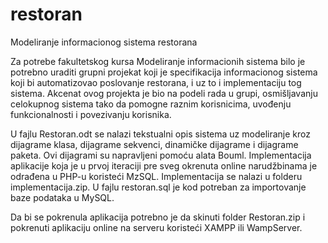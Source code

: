 # restoran
Modeliranje informacionog sistema restorana

Za potrebe fakultetskog kursa Modeliranje informacionih sistema bilo je potrebno uraditi grupni projekat koji je specifikacija informacionog sistema koji bi automatizovao poslovanje restorana, i uz to i implementaciju tog sistema.
Akcenat ovog projekta je bio na podeli rada u grupi, osmišljavanju celokupnog sistema tako da pomogne raznim korisnicima, uvođenju funkcionalnosti i povezivanju korisnika.

U fajlu Restoran.odt se nalazi tekstualni opis sistema uz modeliranje kroz dijagrame klasa, dijagrame sekvenci, dinamičke dijagrame i dijagrame paketa. Ovi dijagrami su napravljeni pomoću alata Bouml. Implementacija aplikacije koja je u prvoj iteraciji pre sveg okrenuta online narudžbinama je odrađena u PHP-u koristeći MzSQL.
Implementacija se nalazi u folderu implementacija.zip.
U fajlu restoran.sql je kod potreban za importovanje baze podataka u MySQL.

Da bi se pokrenula aplikacija potrebno je da skinuti folder Restoran.zip i pokrenuti aplikaciju online na serveru koristeći XAMPP ili WampServer.
